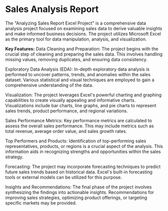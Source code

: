 # Sales Analysis Report
The "Analyzing Sales Report Excel Project" is a comprehensive data analysis project focused on examining sales data to derive valuable insights and make informed business decisions. The project utilizes Microsoft Excel as the primary tool for data manipulation, analysis, and visualization.

**Key Features:**
  Data Cleaning and Preparation: The project begins with the crucial step of cleaning and preparing the sales data. This involves handling missing values, removing duplicates, and ensuring data consistency.
  
  Exploratory Data Analysis (EDA): In-depth exploratory data analysis is performed to uncover patterns, trends, and anomalies within the sales dataset. Various statistical and visual techniques are employed to gain   a comprehensive understanding of the data.

  Visualization: The project leverages Excel's powerful charting and graphing capabilities to create visually appealing and informative charts. Visualizations include bar charts, line graphs, and pie charts to        represent sales trends, product performance, and regional variations.

  Sales Performance Metrics: Key performance metrics are calculated to assess the overall sales performance. This may include metrics such as total revenue, average order value, and sales growth rates.

  Top Performers and Products: Identification of top-performing sales representatives, products, or regions is a crucial aspect of the analysis. This information aids in recognizing strengths and opportunities        within the sales strategy.

  Forecasting: The project may incorporate forecasting techniques to predict future sales trends based on historical data. Excel's built-in forecasting tools or external models can be utilized for this purpose.

  Insights and Recommendations: The final phase of the project involves synthesizing the findings into actionable insights. Recommendations for improving sales strategies, optimizing product offerings, or targeting   specific markets may be provided.
